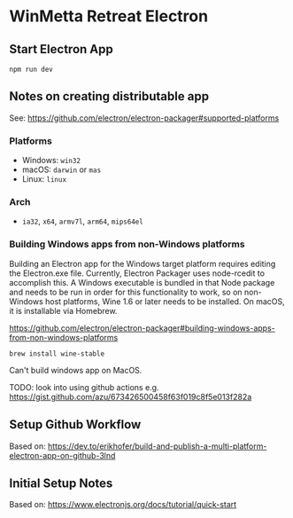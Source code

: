# WinMetta Retreat Electron

## Start Electron App

```script
npm run dev
```

## Notes on creating distributable app

See: <https://github.com/electron/electron-packager#supported-platforms>

### Platforms

- Windows: `win32`
- macOS: `darwin` or `mas`
- Linux: `linux`

### Arch

- `ia32`, `x64`, `armv7l`, `arm64`, `mips64el`

### Building Windows apps from non-Windows platforms

Building an Electron app for the Windows target platform requires editing the Electron.exe file. Currently, Electron Packager uses node-rcedit to accomplish this. A Windows executable is bundled in that Node package and needs to be run in order for this functionality to work, so on non-Windows host platforms, Wine 1.6 or later needs to be installed. On macOS, it is installable via Homebrew.

<https://github.com/electron/electron-packager#building-windows-apps-from-non-windows-platforms>

```script
brew install wine-stable
```

Can't build windows app on MacOS.

TODO: look into using github actions e.g. <https://gist.github.com/azu/673426500458f63f019c8f5e013f282a>

## Setup Github Workflow

Based on: <https://dev.to/erikhofer/build-and-publish-a-multi-platform-electron-app-on-github-3lnd>

## Initial Setup Notes

Based on: <https://www.electronjs.org/docs/tutorial/quick-start>
